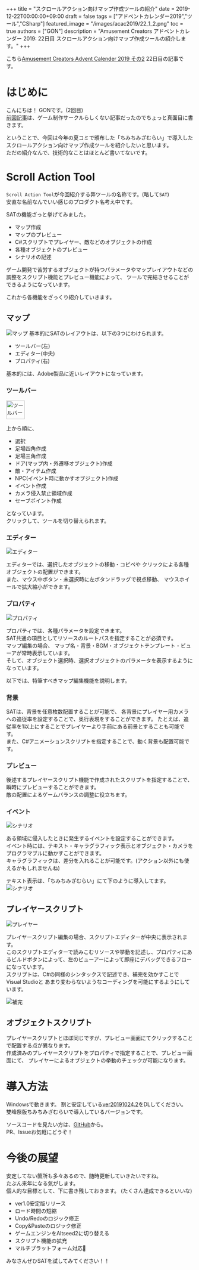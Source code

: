 +++
title =  "スクロールアクション向けマップ作成ツールの紹介"
date = 2019-12-22T00:00:00+09:00
draft = false
tags = ["アドベントカレンダー2019","ツール","CSharp"]
featured_image = "/images/acac2019/22_1_2.png"
toc = true
authors = ["GON"]
description = "Amusement Creators アドベントカレンダー 2019: 22日目 スクロールアクション向けマップ作成ツールの紹介します。"
+++

こちら[Amusement Creators Advent Calender 2019 その2](https://adventar.org/calendars/4561) 22日目の記事です。

# はじめに

こんにちは！
GONです。(2回目)  
[前回記事](../08_0/)は、ゲーム制作サークルらしくない記事だったのでちょっと真面目に書きます。  

ということで、今回は今年の夏コミで頒布した「ちみちみざむらい」で導入したスクロールアクション向けマップ作成ツールを紹介したいと思います。  
ただの紹介なんで、技術的なことはほとんど書いてないです。

# Scroll Action Tool

`Scroll Action Tool`が今回紹介する弊ツールの名称です。(略して`SAT`)  
安直な名前なんでいい感じのプロダクト名考え中です。  

SATの機能ざっと挙げてみました。

- マップ作成
- マップのプレビュー
- C#スクリプトでプレイヤー、敵などのオブジェクトの作成
- 各種オブジェクトのプレビュー
- シナリオの記述

ゲーム開発で苦労するオブジェクトが持つパラメータやマップレイアウトなどの調整をスクリプト機能とプレビュー機能によって、
ツールで完結させることができるようになっています。  

これから各機能をざっくり紹介していきます。

## マップ

![マップ](/images/acac2019/22_1_2.png)
基本的にSATのレイアウトは、以下の3つにわけられます。

- ツールバー(左)
- エディター(中央)
- プロパティ(右)

基本的には、Adobe製品に近いレイアウトになっています。

### ツールバー

<img src="/images/acac2019/22_1_1.png" alt="ツールバー" style="width:50px">

上から順に、

- 選択
- 足場四角作成
- 足場三角作成
- ドア(マップ内・外遷移オブジェクト)作成
- 敵・アイテム作成
- NPC(イベント時に動かすオブジェクト)作成
- イベント作成
- カメラ侵入禁止領域作成
- セーブポイント作成

となっています。  
クリックして、ツールを切り替えられます。

### エディター

![エディター](/images/acac2019/22_1_3.png)

エディターでは、選択したオブジェクトの移動・コピペや
クリックによる各種オブジェクトの配置ができます。  
また、マウス中ボタン・未選択時に左ボタンドラッグで視点移動、
マウスホイールで拡大縮小ができます。

### プロパティ

![プロパティ](/images/acac2019/22_1_4.png)

プロパティでは、各種パラメータを設定できます。  
SAT共通の項目としてリソースのルートパスを指定することが必須です。  
マップ編集の場合、
マップ名・背景・BGM・オブジェクトテンプレート・ビューアが常時表示しています。  
そして、オブジェクト選択時、選択オブジェクトのパラメータを表示するようになっています。  

以下では、特筆すべきマップ編集機能を説明します。

### 背景

SATは、背景を任意枚数配置することが可能で、
各背景にプレイヤー用カメラへの追従率を設定することで、奥行表現をすることができます。
たとえば、追従率を1以上にすることでプレイヤーより手前にある前景とすることも可能です。  
また、C#アニメーションスクリプトを指定することで、動く背景も配置可能です。

### プレビュー

後述するプレイヤースクリプト機能で作成されたスクリプトを指定することで、
瞬時にプレビューすることができます。  
敵の配置によるゲームバランスの調整に役立ちます。

### イベント

![シナリオ](/images/acac2019/22_1_7.png)

ある領域に侵入したときに発生するイベントを設定することができます。  
イベント時には、テキスト・キャラグラフィック表示とオブジェクト・カメラをプログラマブルに動かすことができます。  
キャラグラフィックは、差分を入れることが可能です。(アクション以外にも使えるかもしれませんね)  

テキスト表示は、「ちみちみざむらい」にて下のように導入してます。
![シナリオ](/images/acac2019/22_1_8.png)

## プレイヤースクリプト

![プレイヤー](/images/acac2019/22_1_5.png)

プレイヤースクリプト編集の場合、スクリプトエディターが中央に表示されます。  
このスクリプトエディターで読みこむリソースや挙動を記述し、プロパティにあるビルドボタンによって、左のビューアーによって即座にデバッグできるフローになっています。  
スクリプトは、C#の同様のシンタックスで記述でき、補完を効かすことでVisual Studioと
あまり変わらないようなコーディングを可能にするようにしています。

![補完](/images/acac2019/22_1_6.png)

## オブジェクトスクリプト

プレイヤースクリプトとほぼ同じですが、プレビュー画面にてクリックすることで配置する点が異なります。  
作成済みのプレイヤースクリプトをプロパティで指定することで、プレビュー画面にて、
プレイヤーによるオブジェクトの挙動のチェックが可能になります。  

# 導入方法

Windowsで動きます。
割と安定している[ver20191024.2](https://github.com/gon6109/sat/releases/download/20191024.2/sat.zip)をDLしてください。  
雙峰祭版ちみちみざむらいで導入しているバージョンです。  

ソースコードを見たい方は、[GitHub](https://github.com/gon6109/sat)から。  
PR、Issueお気軽にどうぞ！

# 今後の展望

安定してない箇所も多々あるので、随時更新していきたいですね。  
たぶん来年になる気がします。  
個人的な目標として、下に書き残しておきます。
(たくさん達成できるといいな)

- ver1.0安定版リリース
- ロード時間の短縮
- Undo/Redoのロジック修正
- Copy&Pasteのロジック修正
- ゲームエンジンをAltseed2に切り替える
- スクリプト機能の拡充
- マルチプラットフォーム対応&#x1F914;

みなさんぜひSATを試してみてください！！